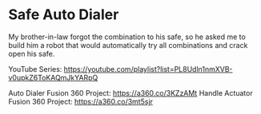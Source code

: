 # Safe Auto Dialer
My brother-in-law forgot the combination to his safe, so he asked me to build him a robot that would automatically try all combinations and crack open his safe.

YouTube Series: https://youtube.com/playlist?list=PL8Udln1nmXVB-v0upkZ6ToKAQmJkYARpQ

Auto Dialer Fusion 360 Project: https://a360.co/3KZzAMt
Handle Actuator Fusion 360 Project: https://a360.co/3mt5sjr
